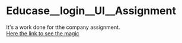 # Educase__login__UI__Assignment
 It's a work done for tthe company assignment.
 <br/>
<a href="https://kaleidoscopic-wisp-485169.netlify.app" > Here the link to see the magic</a>
